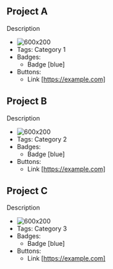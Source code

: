 ## Project A
Description
- ![600x200](https://via.placeholder.com/600x200)
- Tags: Category 1
- Badges:
  - Badge [blue]
- Buttons:
  - Link [https://example.com]

## Project B
Description
- ![600x200](https://via.placeholder.com/600x200)
- Tags: Category 2
- Badges:
  - Badge [blue]
- Buttons:
  - Link [https://example.com]

## Project C
Description
- ![600x200](https://via.placeholder.com/600x200) 
- Tags: Category 3
- Badges:
  - Badge [blue]
- Buttons:
  - Link [https://example.com]